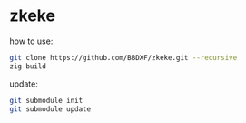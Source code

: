 # zkeke

how  to use:
```bash
git clone https://github.com/BBDXF/zkeke.git --recursive 
zig build
```

update:

```bash
git submodule init
git submodule update
```